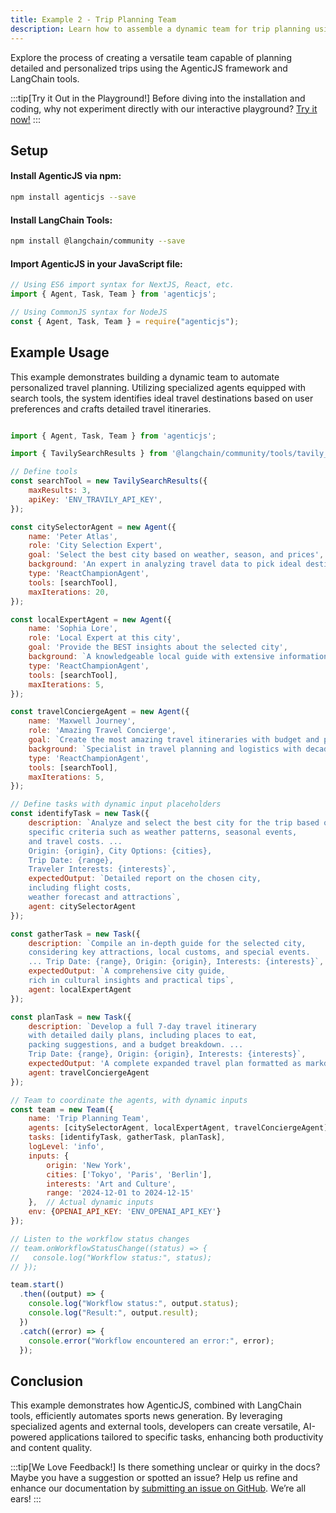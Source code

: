 ```yaml
---
title: Example 2 - Trip Planning Team
description: Learn how to assemble a dynamic team for trip planning using AgenticJS and LangChain tools.
---
```


Explore the process of creating a versatile team capable of planning detailed and personalized trips using the AgenticJS framework and LangChain tools.

:::tip[Try it Out in the Playground!]
Before diving into the installation and coding, why not experiment directly with our interactive playground? [Try it now!](https://www.agenticjs.com/share/IeeoriFq3uIXlLkBjXbl)
:::

## Setup

#### Install AgenticJS via npm:

```bash
npm install agenticjs --save
```

#### Install LangChain Tools:

```bash
npm install @langchain/community --save
```

#### Import AgenticJS in your JavaScript file:

```js
// Using ES6 import syntax for NextJS, React, etc.
import { Agent, Task, Team } from 'agenticjs';
```

```js
// Using CommonJS syntax for NodeJS
const { Agent, Task, Team } = require("agenticjs");
```

## Example Usage

This example demonstrates building a dynamic team to automate personalized travel planning. Utilizing specialized agents equipped with search tools, the system identifies ideal travel destinations based on user preferences and crafts detailed travel itineraries.

```js

import { Agent, Task, Team } from 'agenticjs';

import { TavilySearchResults } from '@langchain/community/tools/tavily_search';

// Define tools
const searchTool = new TavilySearchResults({
    maxResults: 3,
    apiKey: 'ENV_TRAVILY_API_KEY',
});

const citySelectorAgent = new Agent({
    name: 'Peter Atlas',
    role: 'City Selection Expert',
    goal: 'Select the best city based on weather, season, and prices',
    background: 'An expert in analyzing travel data to pick ideal destinations',
    type: 'ReactChampionAgent',
    tools: [searchTool],
    maxIterations: 20,
});

const localExpertAgent = new Agent({
    name: 'Sophia Lore',
    role: 'Local Expert at this city',
    goal: 'Provide the BEST insights about the selected city',
    background: `A knowledgeable local guide with extensive information about the city, it's attractions and customs`,
    type: 'ReactChampionAgent',
    tools: [searchTool],
    maxIterations: 5,   
});

const travelConciergeAgent = new Agent({
    name: 'Maxwell Journey',
    role: 'Amazing Travel Concierge',
    goal: `Create the most amazing travel itineraries with budget and packing suggestions for the city`,
    background: `Specialist in travel planning and logistics with decades of experience`,
    type: 'ReactChampionAgent',
    tools: [searchTool],
    maxIterations: 5,   
});

// Define tasks with dynamic input placeholders
const identifyTask = new Task({
    description: `Analyze and select the best city for the trip based on 
    specific criteria such as weather patterns, seasonal events,
    and travel costs. ... 
    Origin: {origin}, City Options: {cities}, 
    Trip Date: {range}, 
    Traveler Interests: {interests}`,
    expectedOutput: `Detailed report on the chosen city,
    including flight costs, 
    weather forecast and attractions`,
    agent: citySelectorAgent
});

const gatherTask = new Task({
    description: `Compile an in-depth guide for the selected city, 
    considering key attractions, local customs, and special events.
    ... Trip Date: {range}, Origin: {origin}, Interests: {interests}`,
    expectedOutput: `A comprehensive city guide,
    rich in cultural insights and practical tips`,
    agent: localExpertAgent
});

const planTask = new Task({
    description: `Develop a full 7-day travel itinerary 
    with detailed daily plans, including places to eat, 
    packing suggestions, and a budget breakdown. ... 
    Trip Date: {range}, Origin: {origin}, Interests: {interests}`,
    expectedOutput: 'A complete expanded travel plan formatted as markdown',
    agent: travelConciergeAgent
});

// Team to coordinate the agents, with dynamic inputs
const team = new Team({
    name: 'Trip Planning Team',
    agents: [citySelectorAgent, localExpertAgent, travelConciergeAgent],
    tasks: [identifyTask, gatherTask, planTask],
    logLevel: 'info',
    inputs: {
        origin: 'New York',
        cities: ['Tokyo', 'Paris', 'Berlin'],
        interests: 'Art and Culture',
        range: '2024-12-01 to 2024-12-15'
    },  // Actual dynamic inputs
    env: {OPENAI_API_KEY: 'ENV_OPENAI_API_KEY'}
});

// Listen to the workflow status changes
// team.onWorkflowStatusChange((status) => {
//   console.log("Workflow status:", status);
// });

team.start()
  .then((output) => {
    console.log("Workflow status:", output.status);
    console.log("Result:", output.result);
  })
  .catch((error) => {
    console.error("Workflow encountered an error:", error);
  });
```

## Conclusion

This example demonstrates how AgenticJS, combined with LangChain tools, efficiently automates sports news generation. By leveraging specialized agents and external tools, developers can create versatile, AI-powered applications tailored to specific tasks, enhancing both productivity and content quality.

:::tip[We Love Feedback!]
Is there something unclear or quirky in the docs? Maybe you have a suggestion or spotted an issue? Help us refine and enhance our documentation by [submitting an issue on GitHub](https://github.com/AI-Champions/AgenticJS/issues). We’re all ears!
:::